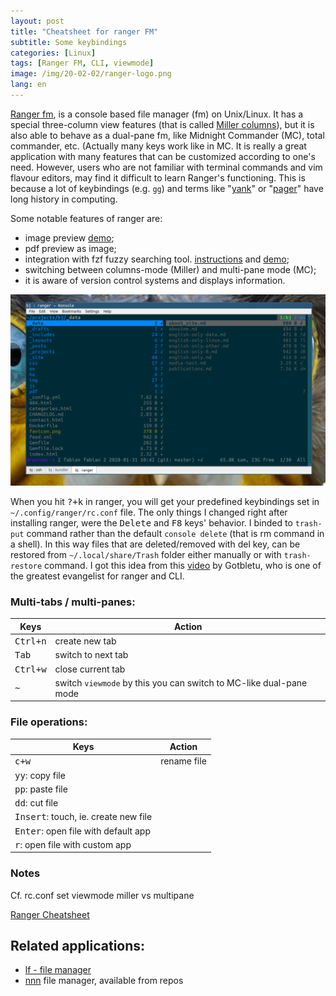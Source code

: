 ```yaml
---
layout: post
title: "Cheatsheet for ranger FM"
subtitle: Some keybindings
categories: [Linux]
tags: [Ranger FM, CLI, viewmode]
image: /img/20-02-02/ranger-logo.png
lang: en
---
```

[Ranger fm](https://github.com/ranger/ranger), is a console based file manager (fm) on Unix/Linux. It has a special three-column view features (that is called [Miller columns](/2019-07-17-miller-columns/)), but it is also able to behave as a dual-pane fm, like Midnight Commander (MC), total commander, etc. (Actually many keys work like in MC. It is really a great application with many features that can be customized according to one's need. However, users who are not familiar with terminal commands and vim flavour editors, may find it difficult to learn Ranger's functioning. This is because a lot of keybindings (e.g. `gg`) and terms like "[yank](https://ell.stackexchange.com/questions/14632/why-does-yank-in-vim-mean-copy)" or "[pager](https://unix.stackexchange.com/questions/144016/what-is-a-pager)" have long history in computing. 

Some notable features of ranger are: 
 - image preview [demo](https://youtu.be/DJhDMxMgzC0);
 - pdf preview as image; 
 - integration with fzf fuzzy searching tool. [instructions](https://github.com/gotbletu/shownotes/blob/master/ranger_file_locate_fzf.md) and [demo](https://youtu.be/C64LKCZFzME);
 - switching between columns-mode (Miller) and multi-pane mode (MC);
 - it is aware of version control systems and displays information.

![ranger in dual-pane mode](/img/20-02-02/ranger-mc-mode.png)


When you hit <kbd>?+k</kbd> in ranger, you will get your predefined keybindings set in `~/.config/ranger/rc.conf` file. The only things I changed right after installing ranger, were the <kbd>Delete</kbd> and <kbd>F8</kbd> keys' behavior. I binded to `trash-put` command rather than the default `console delete` (that is rm command in a shell). In this way files that are deleted/removed with del key, can be restored from `~/.local/share/Trash` folder either manually or with `trash-restore` command. I got this idea from this [video](https://www.youtube.com/channel/UCkf4VIqu3Acnfzuk3kRIFwA) by Gotbletu, who is one of the greatest evangelist for ranger and CLI.

### Multi-tabs / multi-panes:

| Keys              | Action                                                             |
| ----------------- | ------------------------------------------------------------------ |
| <kbd>Ctrl+n</kbd> | create new tab                                                     |
| <kbd>Tab</kbd>    | switch to next tab                                                 |
| <kbd>Ctrl+w</kbd> | close current tab                                                  |
| <kbd>~</kbd>      | switch `viewmode` by this you can switch to MC-like dual-pane mode |

### File operations:

| Keys | Action |
| ---- | ---- |
| <kbd>c+w</kbd>     | rename file     |
| <kbd>yy</kbd>: 		copy file |      |
| <kbd>pp</kbd>: 		paste file |      |
| <kbd>dd</kbd>: 		cut file |      |
| <kbd>Insert</kbd>: 	touch, ie. create new file |      |
| <kbd>Enter</kbd>: 	open file with default app |      |
| <kbd>r</kbd>: 		open file with custom app | |


### Notes
Cf. rc.conf set viewmode miller vs multipane


[Ranger Cheatsheet](https://gist.github.com/heroheman/aba73e47443340c35526755ef79647eb)

## Related applications: 
 - [lf - file manager](https://github.com/gokcehan/lf)
 - [nnn](https://github.com/jarun/nnn#features) file manager, available from repos